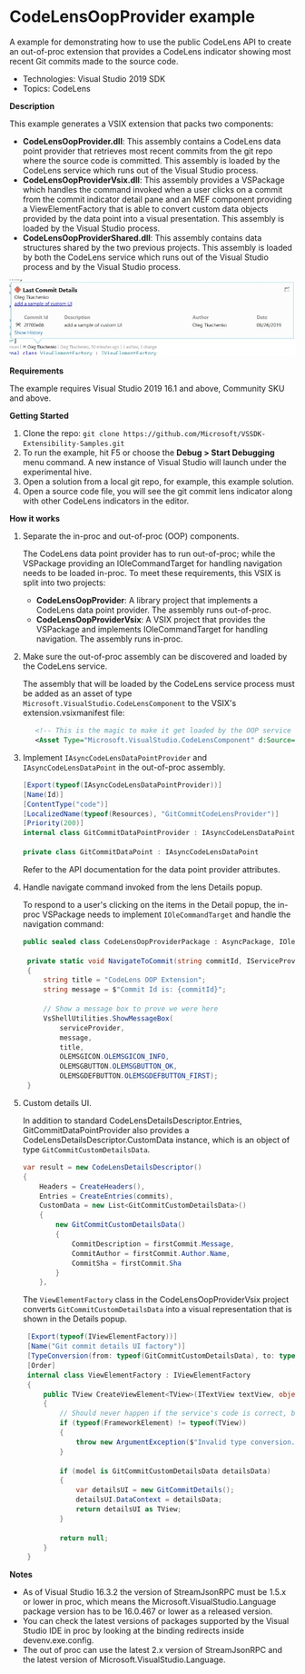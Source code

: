 # CodeLensOopProvider example 
A example for demonstrating how to use the public CodeLens API to create an out-of-proc extension that provides a CodeLens indicator showing most recent Git commits made to the source code.

* Technologies: Visual Studio 2019 SDK
* Topics: CodeLens

**Description**

This example generates a VSIX extension that packs two components:
* **CodeLensOopProvider.dll**: This assembly contains a CodeLens data point provider that retrieves most recent commits from the git repo where the source code is committed. This assembly is loaded by the CodeLens service which runs out of the Visual Studio process.
* **CodeLensOopProviderVsix.dll**: This assembly provides a VSPackage which handles the command invoked when a user clicks on a commit from the commit indicator detail pane and an MEF component providing a ViewElementFactory that is able to convert custom data objects provided by the data point into a visual presentation. This assembly is loaded by the Visual Studio process.
* **CodeLensOopProviderShared.dll**: This assembly contains data structures shared by the two previous projects. This assembly is loaded by both the CodeLens service which runs out of the Visual Studio process and by the Visual Studio process.

![image](src/CodeLensOopProvider.jpg)

**Requirements**

The example requires Visual Studio 2019 16.1 and above, Community SKU and above.

**Getting Started**

1. Clone the repo: 
   `git clone https://github.com/Microsoft/VSSDK-Extensibility-Samples.git`
2. To run the example, hit F5 or choose the **Debug &gt; Start Debugging** menu command. A new instance of Visual Studio will launch under the experimental hive.
3. Open a solution from a local git repo, for example, this example solution.
4. Open a source code file, you will see the git commit lens indicator along with other CodeLens indicators in the editor.

**How it works**

1. Separate the in-proc and out-of-proc (OOP) components.

   The CodeLens data point provider has to run out-of-proc; while the VSPackage providing an IOleCommandTarget
   for handling navigation needs to be loaded in-proc. To meet these requirements, this VSIX is split into two projects:
   * **CodeLensOopProvider**: A library project that implements a CodeLens data point provider. The assembly runs out-of-proc.
   * **CodeLensOopProviderVsix**: A VSIX project that provides the VSPackage and implements IOleCommandTarget for handling navigation. The assembly runs in-proc.

2. Make sure the out-of-proc assembly can be discovered and loaded by the CodeLens service.

   The assembly that will be loaded by the CodeLens service process must be added as an asset of type `Microsoft.VisualStudio.CodeLensComponent`
   to the VSIX's extension.vsixmanifest file:

   ```xml
      <!-- This is the magic to make it get loaded by the OOP service -->
      <Asset Type="Microsoft.VisualStudio.CodeLensComponent" d:Source="Project" d:ProjectName="CodeLensOopProvider" Path="|CodeLensOopProvider|" />
   ```
3. Implement `IAsyncCodeLensDataPointProvider` and `IAsyncCodeLensDataPoint` in the out-of-proc assembly.

	```c#
	[Export(typeof(IAsyncCodeLensDataPointProvider))]
    [Name(Id)]
    [ContentType("code")]
    [LocalizedName(typeof(Resources), "GitCommitCodeLensProvider")]
    [Priority(200)]
    internal class GitCommitDataPointProvider : IAsyncCodeLensDataPointProvider

    private class GitCommitDataPoint : IAsyncCodeLensDataPoint
	```
	
	Refer to the API documentation for the data point provider attributes.

4. Handle navigate command invoked from the lens Details popup.

   To respond to a user's clicking on the items in the Detail popup, the in-proc VSPackage needs to implement `IOleCommandTarget` and handle the navigation command:

   ```c#
   public sealed class CodeLensOopProviderPackage : AsyncPackage, IOleCommandTarget

    private static void NavigateToCommit(string commitId, IServiceProvider serviceProvider)
    {
        string title = "CodeLens OOP Extension";
        string message = $"Commit Id is: {commitId}";

        // Show a message box to prove we were here
        VsShellUtilities.ShowMessageBox(
            serviceProvider,
            message,
            title,
            OLEMSGICON.OLEMSGICON_INFO,
            OLEMSGBUTTON.OLEMSGBUTTON_OK,
            OLEMSGDEFBUTTON.OLEMSGDEFBUTTON_FIRST);
    }
   ```

5. Custom details UI.

   In addition to standard CodeLensDetailsDescriptor.Entries, GitCommitDataPointProvider also provides a CodeLensDetailsDescriptor.CustomData instance, which is an object of type `GitCommitCustomDetailsData`.

   ```c#
   var result = new CodeLensDetailsDescriptor()
   {
       Headers = CreateHeaders(),
       Entries = CreateEntries(commits),
       CustomData = new List<GitCommitCustomDetailsData>()
       {
           new GitCommitCustomDetailsData() 
           {
               CommitDescription = firstCommit.Message,
               CommitAuthor = firstCommit.Author.Name,
               CommitSha = firstCommit.Sha
           }
       },

   ```

   The `ViewElementFactory` class in the CodeLensOopProviderVsix project converts `GitCommitCustomDetailsData` into a visual representation that is shown in the Details popup.

   ```c#
    [Export(typeof(IViewElementFactory))]
    [Name("Git commit details UI factory")]
    [TypeConversion(from: typeof(GitCommitCustomDetailsData), to: typeof(FrameworkElement))]
    [Order]
    internal class ViewElementFactory : IViewElementFactory
    {
        public TView CreateViewElement<TView>(ITextView textView, object model) where TView : class
        {
            // Should never happen if the service's code is correct, but it's good to be paranoid.
            if (typeof(FrameworkElement) != typeof(TView))
            {
                throw new ArgumentException($"Invalid type conversion. Unsupported {nameof(model)} or {nameof(TView)} type");
            }

            if (model is GitCommitCustomDetailsData detailsData)
            {
                var detailsUI = new GitCommitDetails();
                detailsUI.DataContext = detailsData;
                return detailsUI as TView;
            }

            return null;
        }
    }
   ```

**Notes**

- As of Visual Studio 16.3.2 the version of StreamJsonRPC must be 1.5.x or lower in proc, which means the Microsoft.VisualStudio.Language package version has to be 16.0.467 or lower as a released version.
- You can check the latest versions of packages supported by the Visual Studio IDE in proc by looking at the binding redirects inside devenv.exe.config.
- The out of proc can use the latest 2.x version of StreamJsonRPC and the latest version of Microsoft.VisualStudio.Language.

